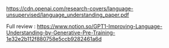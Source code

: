 https://cdn.openai.com/research-covers/language-unsupervised/language_understanding_paper.pdf

Full review : https://www.notion.so/GPT1-Improving-Language-Understanding-by-Generative-Pre-Training-1e32e2b112f880758e5ccb9282461a6d
